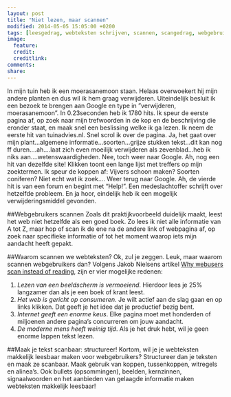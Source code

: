 ```yaml
---
layout: post
title: "Niet lezen, maar scannen"
modified: 2014-05-05 15:05:00 +0200
tags: [leesgedrag, webteksten schrijven, scannen, scangedrag, webgebruiker]
image:
  feature: 
  credit: 
  creditlink: 
comments: 
share: 
---
```

In mijn tuin heb ik een moerasanemoon staan. Helaas overwoekert hij mijn andere planten en dus wil ik hem graag verwijderen. Uiteindelijk besluit ik een bezoek te brengen aan Google en type in ”verwijderen, moerasanemoon”. In 0.23seconden heb ik 1780 hits. 
Ik speur de eerste pagina af, op zoek naar mijn trefwoorden in de kop en de beschrijving die eronder staat, en maak snel een beslissing welke ik ga lezen. Ik neem de eerste hit van tuinadvies.nl. Snel scrol ik over de pagina. Ja, het gaat over mijn plant…algemene informatie…soorten…grijze stukken tekst…dit kan nog ff duren….ah….laat zich even moeilijk verwijderen als zevenblad…heb ik niks aan….wetenswaardigheden. Nee, toch weer naar Google. 
Ah, nog een hit van dezelfde site! Klikken toont een lange lijst met treffers op mijn zoektermen. Ik speur de koppen af: Vijvers schoon maken? Soorten coniferen? Niet echt wat ik zoek….
Weer terug naar Google. Ah, de vierde hit is van een forum en begint met “Help!”. Een medeslachtoffer schrijft over hetzelfde probleem. En ja hoor, eindelijk heb ik een mogelijk verwijderingsmiddel gevonden. 

##Webgebruikers scannen
Zoals dit praktijkvoorbeeld duidelijk maakt, leest het web niet
hetzelfde als een goed boek. Zo lees ik niet alle informatie van A tot
Z, maar hop of scan ik de ene na de andere link of webpagina af, op
zoek naar specifieke informatie of tot het moment waarop iets mijn
aandacht heeft gepakt.

##Waarom scannen we webteksten?
Ok, zul je zeggen. Leuk, maar waarom scannen webgebruikers dan?
Volgens Jakob Nielsens artikel
[Why webusers scan instead of reading](http://www.nngroup.com/articles/why-web-users-scan-instead-reading/),
zijn er vier mogelijke redenen:

1.	*Lezen van een beeldscherm is vermoeiend*. Hierdoor lees je 25%
      langzamer dan als je een boek of krant leest.  
2.	*Het web is gericht op consumeren*. Je wilt actief aan de slag
      gaan en op links klikken. Dat geeft je het idee dat je
      productief bezig bent.  
3.	 *Internet geeft een enorme keus*. Elke pagina moet met honderden
       of miljoenen andere pagina’s concurreren om jouw aandacht.  
4.	*De moderne mens heeft weinig tijd*. Als je het druk hebt, wil je
      geen enorme lappen tekst lezen.  

##Maak je tekst scanbaar: structureer!
Kortom, wil je je webteksten makkelijk leesbaar maken voor webgebruikers? Structureer dan je teksten en maak ze scanbaar. 
Maak gebruik van koppen, tussenkoppen, witregels en alinea’s. Ook bullets (opsommingen),  beelden, kernzinnen, signaalwoorden en het aanbieden van gelaagde informatie maken webteksten makkelijk leesbaar!

